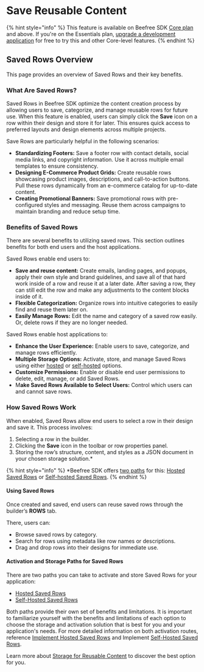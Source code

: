 # Save Reusable Content

{% hint style="info" %}
This feature is available on Beefree SDK [Core plan](https://dam.beefree.io/pluginpricing) and above. If you're on the Essentials plan, [upgrade a development application](../../../../getting-started/readme/development-applications.md) for free to try this and other Core-level features.
{% endhint %}

## Saved Rows Overview

This page provides an overview of Saved Rows and their key benefits.

### What Are Saved Rows?

Saved Rows in Beefree SDK optimize the content creation process by allowing users to save, categorize, and manage reusable rows for future use. When this feature is enabled, users can simply click the **Save** icon on a row within their design and store it for later. This ensures quick access to preferred layouts and design elements across multiple projects.

Save Rows are particularly helpful in the following scenarios:&#x20;

* **Standardizing Footers:** Save a footer row with contact details, social media links, and copyright information. Use it across multiple email templates to ensure consistency.
* **Designing E-Commerce Product Grids:** Create reusable rows showcasing product images, descriptions, and call-to-action buttons. Pull these rows dynamically from an e-commerce catalog for up-to-date content.
* **Creating Promotional Banners:** Save promotional rows with pre-configured styles and messaging. Reuse them across campaigns to maintain branding and reduce setup time.

### Benefits of Saved Rows

There are several benefits to utilizing saved rows. This section outlines benefits for both end users and the host applications.

Saved Rows enable end users to:

* **Save and reuse content:** Create emails, landing pages, and popups, apply their own style and brand guidelines, and save all of that hard work inside of a row and reuse it at a later date. After saving a row, they can still edit the row and make any adjustments to the content blocks inside of it.
* **Flexible Categorization:** Organize rows into intuitive categories to easily find and reuse them later on.
* **Easily Manage Rows:** Edit the name and category of a saved row easily. Or, delete rows if they are no longer needed.

Saved Rows enable host applications to:

* **Enhance the User Experience:** Enable users to save, categorize, and manage rows efficiently.
* **Multiple Storage Options:** Activate, store, and manage Saved Rows using either [hosted](../../../storage/hosted-saved-rows.md) or [self-hosted](../../../storage/self-hosted-saved-rows.md) options.
* **Customize Permissions:** Enable or disable end user permissions to delete, edit, manage, or add Saved Rows.
* M**ake Saved Rows Available to Select Users:** Control which users can and cannot save rows.

### How Saved Rows Work

When enabled, Saved Rows allow end users to select a row in their design and save it. This process involves:

1. Selecting a row in the builder.
2. Clicking the **Save** icon in the toolbar or row properties panel.
3. Storing the row’s structure, content, and styles as a JSON document in your chosen storage solution.\*

{% hint style="info" %}
\*Beefree SDK offers [two paths](./#activation-paths-for-saved-rows) for this: [Hosted Saved Rows](implement-hosted-saved-rows.md) or [Self-hosted Saved Rows](implement-self-hosted-saved-rows.md).
{% endhint %}

#### Using Saved Rows

Once created and saved, end users can reuse saved rows through the builder’s **ROWS** tab.&#x20;

There, users can:

* Browse saved rows by category.
* Search for rows using metadata like row names or descriptions.
* Drag and drop rows into their designs for immediate use.

#### Activation and Storage Paths for Saved Rows

There are two paths you can take to activate and store Saved Rows for your application:

* [Hosted Saved Rows](implement-hosted-saved-rows.md)
* [Self-Hosted Saved Rows](../../../storage/self-hosted-saved-rows.md)

Both paths provide their own set of benefits and limitations. It is important to familiarize yourself with the benefits and limitations of each option to choose the storage and activation solution that is best for you and your application's needs. For more detailed information on both activation routes, reference [Implement Hosted Saved Rows](implement-hosted-saved-rows.md) and Implement [Self-Hosted Saved Rows](implement-self-hosted-saved-rows.md).

Learn more about [Storage for Reusable Content](../../../storage/) to discover the best option for you.
